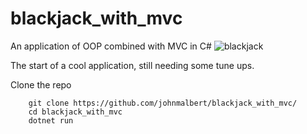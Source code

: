 # blackjack_with_mvc
An application of OOP combined with MVC in C#
![blackjack](https://user-images.githubusercontent.com/24249474/117607087-1b448300-b110-11eb-99ac-1378524c966d.gif)


The start of a cool application, still needing some tune ups. 

Clone the repo
``` 
    git clone https://github.com/johnmalbert/blackjack_with_mvc/ 
    cd blackjack_with_mvc
    dotnet run
```
